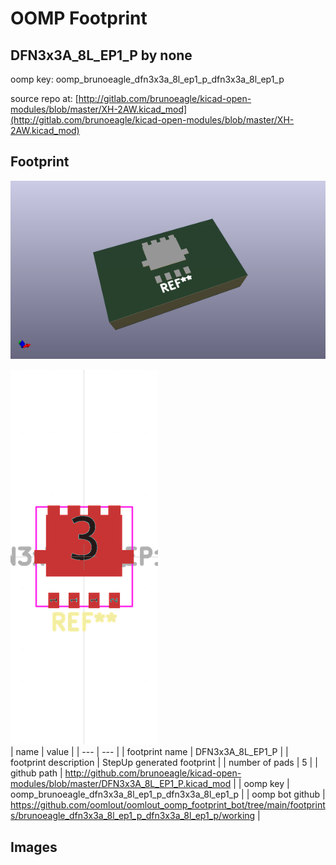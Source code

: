 # OOMP Footprint  
## DFN3x3A_8L_EP1_P  by none  
  
oomp key: oomp_brunoeagle_dfn3x3a_8l_ep1_p_dfn3x3a_8l_ep1_p  
  
source repo at: [http://gitlab.com/brunoeagle/kicad-open-modules/blob/master/XH-2AW.kicad_mod](http://gitlab.com/brunoeagle/kicad-open-modules/blob/master/XH-2AW.kicad_mod)  
## Footprint  
  
[![working_kicad_pcb_3d.png](working_kicad_pcb_3d_600.png)](working_kicad_pcb_3d.png)  
  
[![working.png](working_600.png)](working.png)  
| name | value | 
| --- | --- | 
| footprint name | DFN3x3A_8L_EP1_P | 
| footprint description |  StepUp generated footprint | 
| number of pads | 5 | 
| github path | http://github.com/brunoeagle/kicad-open-modules/blob/master/DFN3x3A_8L_EP1_P.kicad_mod | 
| oomp key | oomp_brunoeagle_dfn3x3a_8l_ep1_p_dfn3x3a_8l_ep1_p | 
| oomp bot github | https://github.com/oomlout/oomlout_oomp_footprint_bot/tree/main/footprints/brunoeagle_dfn3x3a_8l_ep1_p_dfn3x3a_8l_ep1_p/working | 
## Images  
